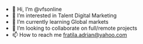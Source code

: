 - 👋 Hi, I’m @vfsonline
- 👀 I’m interested in Talent Digital Marketing
- 🌱 I’m currently learning Global markets
- 💞️ I’m looking to collaborate on full/remote projects
- 📫 How to reach me fratila.adrian@yahoo.com

<!---
vfsonline/vfsonline is a ✨ special ✨ repository because its `README.md` (this file) appears on your GitHub profile.
You can click the Preview link to take a look at your changes.
--->
